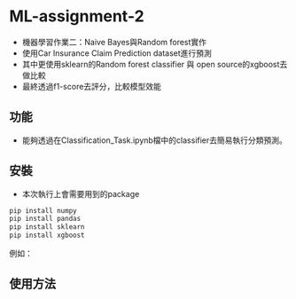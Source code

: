 # ML-assignment-2
- 機器學習作業二：Naive Bayes與Random forest實作
- 使用Car Insurance Claim Prediction dataset進行預測
- 其中更使用sklearn的Random forest classifier 與 open source的xgboost去做比較
- 最終透過f1-score去評分，比較模型效能

## 功能

- 能夠透過在Classification_Task.ipynb檔中的classifier去簡易執行分類預測。

## 安裝
- 本次執行上會需要用到的package

```python
pip install numpy
pip install pandas
pip install sklearn
pip install xgboost
```

例如：

## 使用方法
